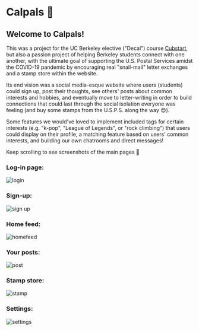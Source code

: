 # Calpals 🐻
## Welcome to Calpals!

This was a project for the UC Berkeley elective ("Decal") course [Cubstart](https://www.cubstart.com/), but also a passion project of helping Berkeley students connect with one another, with the ultimate goal of supporting the U.S. Postal Services amidst the COVID-19 pandemic by encouraging real "snail-mail" letter exchanges and a stamp store within the website. 

Its end vision was a social media-esque website where users (students) could sign up, post their thoughts, see others' posts about common interests and hobbies, and eventually move to letter-writing in order to build connections that could last through the social isolation everyone was feeling (and buy some stamps from the U.S.P.S. along the way 😊).

Some features we would've loved to implement included tags for certain interests (e.g. "k-pop", "League of Legends", or "rock climbing") that users could display on their profile, a matching feature based on users' common interests, and building our own chatrooms and direct messages!

Keep scrolling to see screenshots of the main pages 📩

### Log-in page:
![login](https://user-images.githubusercontent.com/71859945/200118922-08efedc6-66ec-4593-9c56-acc5763dc7e1.png)
### Sign-up:
![sign up](https://user-images.githubusercontent.com/71859945/200118931-edeb64af-a4a9-46c7-8513-9a9adfe97758.png)
### Home feed:
![homefeed](https://user-images.githubusercontent.com/71859945/200118941-36ea47d3-6fd7-44c4-9b70-f4a8b71815a6.png)
### Your posts:
![post](https://user-images.githubusercontent.com/71859945/200118948-05c7d362-f262-4b13-b206-626bd5301162.png)
### Stamp store:
![stamp](https://user-images.githubusercontent.com/71859945/200118953-127c55c7-9eb2-4e99-a30a-748f97922b0f.png)
### Settings:
![settings](https://user-images.githubusercontent.com/71859945/200118957-f3ce66ae-fb40-4c45-a8ce-2f4fbedd3ac9.png)
